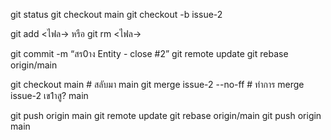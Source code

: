 git status
git checkout main
git checkout -b issue-2

git add <ไฟล-> หรือ
git rm <ไฟล->

git commit -m “สร0าง Entity - close #2”
git remote update 
git rebase origin/main 

git checkout main # สลับมา main
git merge issue-2 --no-ff # ทำการ merge issue-2 เข1าสู? main

git push origin main
git remote update
git rebase origin/main
git push origin main